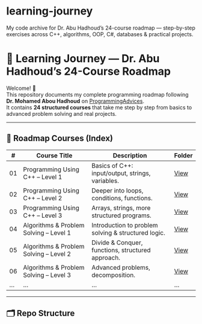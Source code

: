 # learning-journey
My code archive for Dr. Abu Hadhoud’s 24-course roadmap — step-by-step exercises across C++, algorithms, OOP, C#, databases &amp; practical projects.
# 🚀 Learning Journey — Dr. Abu Hadhoud’s 24-Course Roadmap

Welcome! 👋  
This repository documents my complete programming roadmap following **Dr. Mohamed Abou Hadhoud** on [ProgrammingAdvices]([https://programmingadvices.com/](https://programmingadvices.com/p/roadmap)).  
It contains **24 structured courses** that take me step by step from basics to advanced problem solving and real projects.

---

## 📘 Roadmap Courses (Index)

| #  | Course Title                                    | Description                                         | Folder |
|----|------------------------------------------------|-----------------------------------------------------|--------|
| 01 | Programming Using C++ – Level 1                | Basics of C++: input/output, strings, variables.    | [View](./01-ProgrammingFoundations-Level1) |
| 02 | Programming Using C++ – Level 2                | Deeper into loops, conditions, functions.           | [View](./02-cpp-level-2) |
| 03 | Programming Using C++ – Level 3                | Arrays, strings, more structured programs.          | [View](./03-cpp-level-3) |
| 04 | Algorithms & Problem Solving – Level 1         | Introduction to problem solving & structured logic. | [View](./04-algorithms-level-1) |
| 05 | Algorithms & Problem Solving – Level 2         | Divide & Conquer, functions, structured approach.   | [View](./05-algorithms-level-2) |
| 06 | Algorithms & Problem Solving – Level 3         | Advanced problems, decomposition.                   | [View](./06-algorithms-level-3) |
| …  | …                                              | …                                                   | …      |

---

## 🗂 Repo Structure
